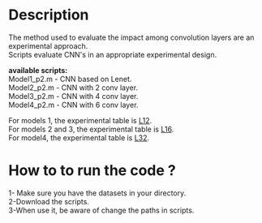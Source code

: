 # Description

The method used to evaluate the impact among convolution layers are an experimental approach.<br />
Scripts evaluate CNN's in an appropriate experimental design.<br />

**available scripts:**<br />
Model1_p2.m - CNN based on Lenet.<br />
Model2_p2.m - CNN with 2 conv layer.<br />
Model3_p2.m - CNN with 4 conv layer.<br />
Model4_p2.m - CNN with 6 conv layer.<br />

For models 1, the experimental table is [L12](https://www.york.ac.uk/depts/maths/tables/l12.gif).<br />
For models 2 and 3, the experimental table is [L16](https://www.york.ac.uk/depts/maths/tables/l16.htm).<br />
For model4, the experimental table is [L32](https://www.york.ac.uk/depts/maths/tables/l32.htm).<br />


# How to to run the code ?

1- Make sure you have the datasets in your directory. <br />
2-Download the scripts.<br />
3-When use it, be aware of change the paths in scripts.<br />


